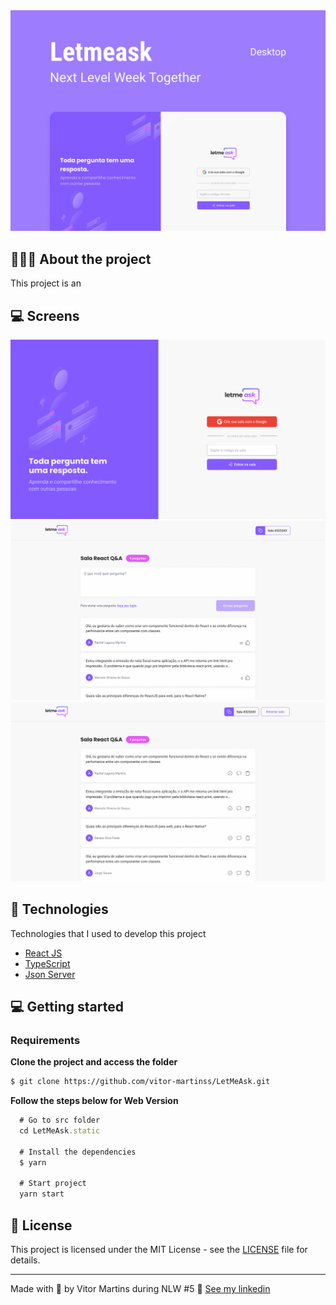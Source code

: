 <img alt="Mockup" src="/readme.assets/cover.jpg">

## 💇🏻‍♂️ About the project

This project is an

## 💻 Screens

<img alt="Mockup" src="/readme.assets/home.jpg">
<img alt="Mockup" src="/readme.assets/screen1.jpg">
<img alt="Mockup" src="/readme.assets/screen2.jpg">


## 🚀 Technologies

Technologies that I used to develop this project

- [React JS](https://reactjs.org/)
- [TypeScript](https://www.typescriptlang.org/)
- [Json Server](https://github.com/typicode/json-server)

## 💻 Getting started


### Requirements


**Clone the project and access the folder**

```bash
$ git clone https://github.com/vitor-martinss/LetMeAsk.git
```

**Follow the steps below for Web Version**

```js
  # Go to src folder
  cd LetMeAsk.static 

  # Install the dependencies
  $ yarn

  # Start project
  yarn start
```

## 📝 License

This project is licensed under the MIT License - see the [LICENSE](LICENSE) file for details.

---

Made with 💜 by Vitor Martins during NLW #5 👋 [See my linkedin](https://www.linkedin.com/in/vitor-martinss/)